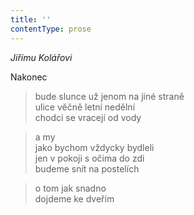 ```yaml
---
title: ''
contentType: prose
---
```


>   

>   

_Jiřímu Kolářovi_

Nakonec

> bude slunce už jenom na jiné straně  
> ulice věčně letní nedělní  
> chodci se vracejí od vody

> a my  
> jako bychom vždycky bydleli  
> jen v pokoji s očima do zdi  
> budeme snít na postelích

> o tom jak snadno  
> dojdeme ke dveřím
